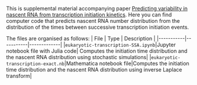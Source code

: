 This is supplemental material accompanying paper [Predicting variability in nascent RNA from transcription initiation kinetics](https://doi.org/10.1101/2022.03.30.486441). Here you can find computer code that predicts nascent RNA number distribution from the distribution of the times between successive transcription initiation events. 

The files are organised as follows:
| File | Type | Description |
|-----------|-----------|-------------|
|`eukaryotic-transcription-SSA.ipynb`|Jupyter notebook file with Julia code| Computes the initiation time distribution and the nascent RNA distribution using stochastic simulations|
|`eukaryotic-transcription-exact.nb`|Mathematica notebook file|Computes the initiation time distribution and the nascent RNA distribution using inverse Laplace transform|

